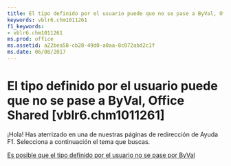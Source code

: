```yaml
---
title: El tipo definido por el usuario puede que no se pase a ByVal, Office Shared [vblr6.chm1011261]
keywords: vblr6.chm1011261
f1_keywords:
- vblr6.chm1011261
ms.prod: office
ms.assetid: a22bea58-cb28-49d0-a0aa-8c072abd2c1f
ms.date: 06/08/2017
---
```





# El tipo definido por el usuario puede que no se pase a ByVal, Office Shared [vblr6.chm1011261]

¡Hola! Has aterrizado en una de nuestras páginas de redirección de Ayuda F1. Selecciona a continuación el tema que buscas.


 [Es posible que el tipo definido por el usuario no se pase por ByVal](http://msdn.microsoft.com/library/user-defined-type-may-not-be-passed-byval%28Office.15%29.aspx)


